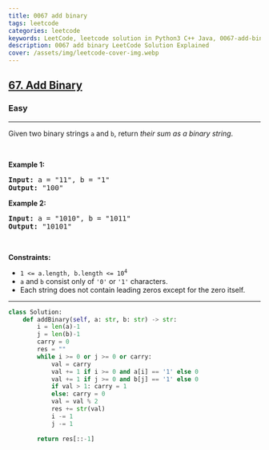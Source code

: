 ```yaml
---
title: 0067 add binary
tags: leetcode
categories: leetcode
keywords: LeetCode, leetcode solution in Python3 C++ Java, 0067-add-binary solution
description: 0067 add binary LeetCode Solution Explained
cover: /assets/img/leetcode-cover-img.webp
---
```





<h2><a href="https://leetcode.com/problems/add-binary/">67. Add Binary</a></h2><h3>Easy</h3><hr><div><p>Given two binary strings <code>a</code> and <code>b</code>, return <em>their sum as a binary string</em>.</p>

<p>&nbsp;</p>
<p><strong class="example">Example 1:</strong></p>
<pre><strong>Input:</strong> a = "11", b = "1"
<strong>Output:</strong> "100"
</pre><p><strong class="example">Example 2:</strong></p>
<pre><strong>Input:</strong> a = "1010", b = "1011"
<strong>Output:</strong> "10101"
</pre>
<p>&nbsp;</p>
<p><strong>Constraints:</strong></p>

<ul>
	<li><code>1 &lt;= a.length, b.length &lt;= 10<sup>4</sup></code></li>
	<li><code>a</code> and <code>b</code> consist&nbsp;only of <code>'0'</code> or <code>'1'</code> characters.</li>
	<li>Each string does not contain leading zeros except for the zero itself.</li>
</ul>
</div>

---




```python
class Solution:
    def addBinary(self, a: str, b: str) -> str:
        i = len(a)-1
        j = len(b)-1
        carry = 0
        res = ""
        while i >= 0 or j >= 0 or carry:
            val = carry
            val += 1 if i >= 0 and a[i] == '1' else 0
            val += 1 if j >= 0 and b[j] == '1' else 0
            if val > 1: carry = 1
            else: carry = 0
            val = val % 2
            res += str(val)
            i -= 1
            j -= 1
        
        return res[::-1]
            
```
